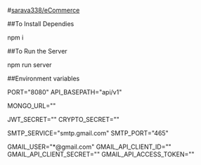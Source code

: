 #[sarava338/eCommerce](https://github.com/sarava338/eCommerce)

##To Install Dependies

npm i


##To Run the Server

npm run server


##Environment variables

PORT="8080"
API_BASEPATH="api/v1"

MONGO_URL=""

JWT_SECRET=""
CRYPTO_SECRET=""

SMTP_SERVICE="smtp.gmail.com"
SMTP_PORT="465"

GMAIL_USER="*@gmail.com"
GMAIL_API_CLIENT_ID=""
GMAIL_API_CLIENT_SECRET=""
GMAIL_API_ACCESS_TOKEN=""